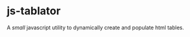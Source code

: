 js-tablator
===========

A *small* javascript utility to dynamically create and populate html tables.
